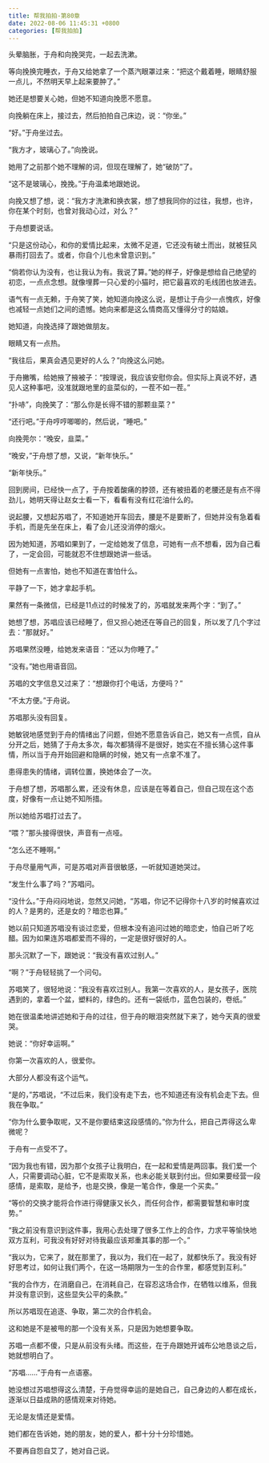 ```yaml
---
title: 帮我拍拍-第80章
date: 2022-08-06 11:45:31 +0800
categories: [帮我拍拍]
---
```


头晕脑胀，于舟和向挽哭完，一起去洗漱。

等向挽换完睡衣，于舟又给她拿了一个蒸汽眼罩过来：“把这个戴着睡，眼睛舒服一点儿，不然明天早上起来要肿了。”

她还是想要关心她，但她不知道向挽愿不愿意。

向挽躺在床上，接过去，然后拍拍自己床边，说：“你坐。”

“好。”于舟坐过去。

“我方才，玻璃心了。”向挽说。

她用了之前那个她不理解的词，但现在理解了，她“破防”了。

“这不是玻璃心，挽挽。”于舟温柔地跟她说。

向挽又想了想，说：“我方才洗漱和换衣裳，想了想我同你的过往，我想，也许，你在某个时刻，也曾对我动心过，对么？”

于舟想要说话。

“只是这份动心，和你的爱情比起来，太微不足道，它还没有破土而出，就被狂风暴雨打回去了。或者，你自个儿也未曾意识到。”

“倘若你认为没有，也让我认为有。我说了算。”她的样子，好像是想给自己绝望的初恋，一点点念想。就像埋葬一只心爱的小猫时，把它最喜欢的毛线团也放进去。

语气有一点无赖，于舟笑了笑，她知道向挽这么说，是想让于舟少一点愧疚，好像也减轻一点她们之间的遗憾。她向来都是这么情商高又懂得分寸的姑娘。

她知道，向挽选择了跟她做朋友。

眼睛又有一点热。

“我往后，果真会遇见更好的人么？”向挽这么问她。

于舟撇嘴，给她掖了掖被子：“按理说，我应该安慰你会。但实际上真说不好，遇见人这种事吧，没准就跟地里的韭菜似的，一茬不如一茬。”

“扑哧”，向挽笑了：“那么你是长得不错的那颗韭菜？”

“还行吧。”于舟哼哼唧唧的，然后说，“睡吧。”

向挽莞尔：“晚安，韭菜。”

“晚安，”于舟想了想，又说，“新年快乐。”

“新年快乐。”

回到房间，已经快一点了，于舟按着酸痛的脖颈，还有被扭着的老腰还是有点不得劲儿，她明天得让赵女士看一下，看看有没有红花油什么的。

说起腰，又想起苏唱了，不知道她开车回去，腰是不是要断了，但她并没有急着看手机，而是先坐在床上，看了会儿还没消停的烟火。

因为她知道，苏唱如果到了，一定给她发了信息，可她有一点不想看，因为自己看了，一定会回，可能就忍不住想跟她讲一些话。

但她有一点害怕，她也不知道在害怕什么。

平静了一下，她才拿起手机。

果然有一条微信，已经是11点过的时候发了的，苏唱就发来两个字：“到了。”

她想了想，苏唱应该已经睡了，但又担心她还在等自己的回复，所以发了几个字过去：“那就好。”

苏唱果然没睡，给她发来语音：“还以为你睡了。”

“没有。”她也用语音回。

苏唱的文字信息又过来了：“想跟你打个电话，方便吗？”

“不太方便。”于舟说。

苏唱那头没有回复。

她敏锐地感觉到于舟的情绪出了问题，但她不愿意告诉自己，她又有一点慌，自从分开之后，她猜了于舟太多次，每次都猜得不是很好，她实在不擅长猜心这件事情，所以当于舟开始回避和隐瞒的时候，她又有一点拿不准了。

患得患失的情绪，调转位置，换她体会了一次。

于舟想了想，苏唱那么累，还没有休息，应该是在等着自己，但自己现在这个态度，好像有一点让她不知所措。

所以她给苏唱打过去了。

“喂？”那头接得很快，声音有一点哑。

“怎么还不睡啊。”

于舟尽量用气声，可是苏唱对声音很敏感，一听就知道她哭过。

“发生什么事了吗？”苏唱问。

“没什么。”于舟闷闷地说，忽然又问她，“苏唱，你记不记得你十八岁的时候喜欢过的人？是男的，还是女的？暗恋也算。”

她以前只知道苏唱没有谈过恋爱，但根本没有追问过她的暗恋史，怕自己听了吃醋。因为如果连苏唱都爱而不得的，一定是很好很好的人。

那头沉默了一下，跟她说：“我没有喜欢过别人。”

“啊？”于舟轻轻挑了一个问句。

苏唱笑了，很轻地说：“我没有喜欢过别人。我第一次喜欢的人，是女孩子，医院遇到的，拿着一个盆，塑料的，绿色的。还有一袋纸巾，蓝色包装的，卷纸。”

她在很温柔地讲述她和于舟的过往，但于舟的眼泪突然就下来了，她今天真的很爱哭。

她说：“你好幸运啊。”

你第一次喜欢的人，很爱你。

大部分人都没有这个运气。

“是的，”苏唱说，“不过后来，我们没有走下去，也不知道还有没有机会走下去。但我在争取。”

“你为什么要争取呢，又不是你要结束这段感情的。”你为什么，把自己弄得这么卑微呢？

于舟有一点受不了。

“因为我也有错，因为那个女孩子让我明白，在一起和爱情是两回事。我们爱一个人，只需要调动心脏，它不是索取关系，也未必能关联到付出。但如果要经营一段感情，是索取，是给予，也是交换，像是一笔合作，像是一个买卖。”

“等价的交换才能将合作进行得健康又长久，而任何合作，都需要智慧和审时度势。”

“我之前没有意识到这件事，我用心去处理了很多工作上的合作，力求平等愉快地双方互利，可我没有好好对待我最应该郑重其事的那一个。”

“我以为，它来了，就在那里了，我以为，我们在一起了，就都快乐了。我没有好好思考过，如何让我们两个，在这一场期限为一生的合作里，都感觉到互利。”

“我的合作方，在消磨自己，在消耗自己，在容忍这场合作，在牺牲以维系，但我并没有意识到，这些显失公平的条款。”

所以苏唱现在追逐、争取，第二次的合作机会。

这和她是不是被甩的那一个没有关系，只是因为她想要争取。

苏唱一点都不傻，只是从前没有头绪。而这些，在于舟跟她开诚布公地恳谈之后，她就想明白了。

“苏唱……”于舟有一点语塞。

她没想过苏唱想得这么清楚，于舟觉得幸运的是她自己，自己身边的人都在成长，逐渐以日益成熟的感情观来对待她。

无论是友情还是爱情。

她们都在告诉她，她的朋友，她的爱人，都十分十分珍惜她。

不要再自怨自艾了，她对自己说。

